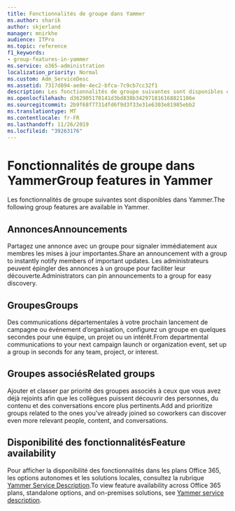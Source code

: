 ```yaml
---
title: Fonctionnalités de groupe dans Yammer
ms.author: sharik
author: skjerland
manager: mnirkhe
audience: ITPro
ms.topic: reference
f1_keywords:
- group-features-in-yammer
ms.service: o365-administration
localization_priority: Normal
ms.custom: Adm_ServiceDesc
ms.assetid: 7317d894-ae8e-4ec2-bfca-7c9cb7cc32f1
description: Les fonctionnalités de groupe suivantes sont disponibles dans Yammer.
ms.openlocfilehash: d362905170141d3bd838b342971816168821106e
ms.sourcegitcommit: 2b9f68f7731dfd6f9d3f33e31e6303e81985ebb2
ms.translationtype: MT
ms.contentlocale: fr-FR
ms.lasthandoff: 11/26/2019
ms.locfileid: "39263176"
---
```

# <a name="group-features-in-yammer"></a><span data-ttu-id="7a275-103">Fonctionnalités de groupe dans Yammer</span><span class="sxs-lookup"><span data-stu-id="7a275-103">Group features in Yammer</span></span>

<span data-ttu-id="7a275-104">Les fonctionnalités de groupe suivantes sont disponibles dans Yammer.</span><span class="sxs-lookup"><span data-stu-id="7a275-104">The following group features are available in Yammer.</span></span>
  
## <a name="announcements"></a><span data-ttu-id="7a275-105">Annonces</span><span class="sxs-lookup"><span data-stu-id="7a275-105">Announcements</span></span>

<span data-ttu-id="7a275-106">Partagez une annonce avec un groupe pour signaler immédiatement aux membres les mises à jour importantes.</span><span class="sxs-lookup"><span data-stu-id="7a275-106">Share an announcement with a group to instantly notify members of important updates.</span></span> <span data-ttu-id="7a275-107">Les administrateurs peuvent épingler des annonces à un groupe pour faciliter leur découverte.</span><span class="sxs-lookup"><span data-stu-id="7a275-107">Administrators can pin announcements to a group for easy discovery.</span></span>
  
## <a name="groups"></a><span data-ttu-id="7a275-108">Groupes</span><span class="sxs-lookup"><span data-stu-id="7a275-108">Groups</span></span>

<span data-ttu-id="7a275-109">Des communications départementales à votre prochain lancement de campagne ou événement d’organisation, configurez un groupe en quelques secondes pour une équipe, un projet ou un intérêt.</span><span class="sxs-lookup"><span data-stu-id="7a275-109">From departmental communications to your next campaign launch or organization event, set up a group in seconds for any team, project, or interest.</span></span>
  
## <a name="related-groups"></a><span data-ttu-id="7a275-110">Groupes associés</span><span class="sxs-lookup"><span data-stu-id="7a275-110">Related groups</span></span>

<span data-ttu-id="7a275-111">Ajouter et classer par priorité des groupes associés à ceux que vous avez déjà rejoints afin que les collègues puissent découvrir des personnes, du contenu et des conversations encore plus pertinents.</span><span class="sxs-lookup"><span data-stu-id="7a275-111">Add and prioritize groups related to the ones you've already joined so coworkers can discover even more relevant people, content, and conversations.</span></span>
  
## <a name="feature-availability"></a><span data-ttu-id="7a275-112">Disponibilité des fonctionnalités</span><span class="sxs-lookup"><span data-stu-id="7a275-112">Feature availability</span></span>

<span data-ttu-id="7a275-113">Pour afficher la disponibilité des fonctionnalités dans les plans Office 365, les options autonomes et les solutions locales, consultez la rubrique [Yammer Service Description](yammer-service-description.md).</span><span class="sxs-lookup"><span data-stu-id="7a275-113">To view feature availability across Office 365 plans, standalone options, and on-premises solutions, see [Yammer service description](yammer-service-description.md).</span></span>
  